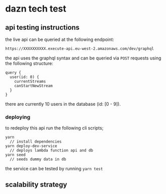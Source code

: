 # dazn tech test

## api testing instructions

the live api can be queried at the following endpoint:

```
https://XXXXXXXXXX.execute-api.eu-west-2.amazonaws.com/dev/graphql
```

the api uses the graphql syntax and can be queried via `POST` requests using the following structure:

```
query {
  user(id: 0) {
    currentStreams
    canStartNewStream
  }
}
```

there are currently 10 users in the database (id: [0 - 9]).

### deploying

to redeploy this api run the following cli scripts;

```
yarn
  // install dependencies
yarn deploy-dev-service
  // deploys lambda function api and db
yarn seed
  // seeds dummy data in db
```

the service can be tested by running `yarn test`

## scalability strategy